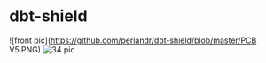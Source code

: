 # dbt-shield

![front pic](https://github.com/periandr/dbt-shield/blob/master/PCB V5.PNG)
![34 pic](https://github.com/periandr/dbt-shield/blob/master/dbtshield.PNG)
